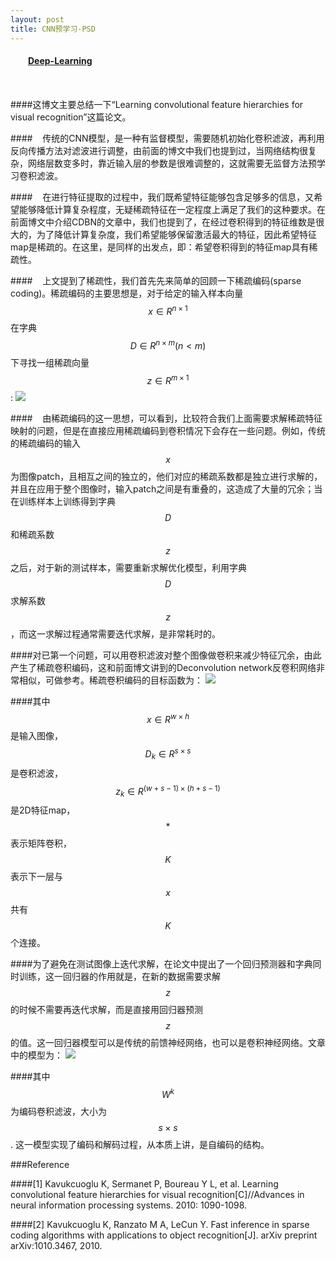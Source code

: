 ```yaml
---
layout: post
title: CNN预学习-PSD
---
```

<table align="left">
    <h4 style="text-indent: 2em;"><a href= "../index.html">Deep-Learning</a></h4>
</table>

####这博文主要总结一下“Learning convolutional feature hierarchies for visual recognition”这篇论文。

####&nbsp;&nbsp;&nbsp;&nbsp;传统的CNN模型，是一种有监督模型，需要随机初始化卷积滤波，再利用反向传播方法对滤波进行调整，由前面的博文中我们也提到过，当网络结构很复杂，网络层数变多时，靠近输入层的参数是很难调整的，这就需要无监督方法预学习卷积滤波。

####&nbsp;&nbsp;&nbsp;&nbsp;在进行特征提取的过程中，我们既希望特征能够包含足够多的信息，又希望能够降低计算复杂程度，无疑稀疏特征在一定程度上满足了我们的这种要求。在前面博文中介绍CDBN的文章中，我们也提到了，在经过卷积得到的特征维数是很大的，为了降低计算复杂度，我们希望能够保留激活最大的特征，因此希望特征map是稀疏的。在这里，是同样的出发点，即：希望卷积得到的特征map具有稀疏性。

####&nbsp;&nbsp;&nbsp;&nbsp;上文提到了稀疏性，我们首先先来简单的回顾一下稀疏编码(sparse coding)。稀疏编码的主要思想是，对于给定的输入样本向量$$x\in R^{n\times 1}$$在字典$$D\in R^{n\times m}(n<m)$$下寻找一组稀疏向量$$z\in R^{m\times 1}$$:
![](../images/PSD-1.jpg)

####&nbsp;&nbsp;&nbsp;&nbsp;由稀疏编码的这一思想，可以看到，比较符合我们上面需要求解稀疏特征映射的问题，但是在直接应用稀疏编码到卷积情况下会存在一些问题。例如，传统的稀疏编码的输入$$x$$为图像patch，且相互之间的独立的，他们对应的稀疏系数都是独立进行求解的，并且在应用于整个图像时，输入patch之间是有重叠的，这造成了大量的冗余；当在训练样本上训练得到字典$$D$$和稀疏系数$$z$$之后，对于新的测试样本，需要重新求解优化模型，利用字典$$D$$求解系数$$z$$，而这一求解过程通常需要迭代求解，是非常耗时的。

####对已第一个问题，可以用卷积滤波对整个图像做卷积来减少特征冗余，由此产生了稀疏卷积编码，这和前面博文讲到的Deconvolution network反卷积网络非常相似，可做参考。稀疏卷积编码的目标函数为：
![](../images/PSD-2.jpg)

####其中$$x\in R^{w\times h}$$是输入图像，$$D_{k}\in R^{s\times s}$$是卷积滤波，$$z_{k}\in R^{(w+s-1)\times (h+s-1)}$$是2D特征map，$$*$$表示矩阵卷积，$$K$$表示下一层与$$x$$共有$$K$$个连接。

####为了避免在测试图像上迭代求解，在论文中提出了一个回归预测器和字典同时训练，这一回归器的作用就是，在新的数据需要求解$$z$$的时候不需要再迭代求解，而是直接用回归器预测$$z$$的值。这一回归器模型可以是传统的前馈神经网络，也可以是卷积神经网络。文章中的模型为：
![](../images/PSD-3.jpg)

####其中$$W^{k}$$为编码卷积滤波，大小为$$s\times s$$. 这一模型实现了编码和解码过程，从本质上讲，是自编码的结构。

###Reference

####[1] Kavukcuoglu K, Sermanet P, Boureau Y L, et al. Learning convolutional feature hierarchies for visual recognition[C]//Advances in neural information processing systems. 2010: 1090-1098.

####[2] Kavukcuoglu K, Ranzato M A, LeCun Y. Fast inference in sparse coding algorithms with applications to object recognition[J]. arXiv preprint arXiv:1010.3467, 2010.


